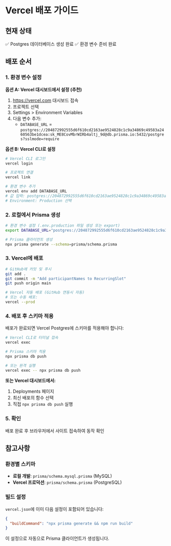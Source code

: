 # Vercel 배포 가이드

## 현재 상태
✅ Postgres 데이터베이스 생성 완료
✅ 환경 변수 준비 완료

## 배포 순서

### 1. 환경 변수 설정

**옵션 A: Vercel 대시보드에서 설정 (추천)**
1. https://vercel.com 대시보드 접속
2. 프로젝트 선택
3. Settings > Environment Variables
4. 다음 변수 추가:
   - `DATABASE_URL` = `postgres://204872992555d6f610cd2163ae9524828c1c9a34869c49583a2460563be1dcea:sk_ME8CovMbrWIRb4altj_9d@db.prisma.io:5432/postgres?sslmode=require`

**옵션 B: Vercel CLI로 설정**
```bash
# Vercel CLI 로그인
vercel login

# 프로젝트 연결
vercel link

# 환경 변수 추가
vercel env add DATABASE_URL
# 값 입력: postgres://204872992555d6f610cd2163ae9524828c1c9a34869c49583a2460563be1dcea:sk_ME8CovMbrWIRb4altj_9d@db.prisma.io:5432/postgres?sslmode=require
# Environment: Production 선택
```

### 2. 로컬에서 Prisma 생성

```bash
# 환경 변수 설정 (.env.production 파일 생성 또는 export)
export DATABASE_URL="postgres://204872992555d6f610cd2163ae9524828c1c9a34869c49583a2460563be1dcea:sk_ME8CovMbrWIRb4altj_9d@db.prisma.io:5432/postgres?sslmode=require"

# Prisma 클라이언트 생성
npx prisma generate --schema=prisma/schema.prisma
```

### 3. Vercel에 배포

```bash
# GitHub에 커밋 및 푸시
git add .
git commit -m "Add participantNames to RecurringSlot"
git push origin main

# Vercel 자동 배포 (GitHub 연동시 자동)
# 또는 수동 배포:
vercel --prod
```

### 4. 배포 후 스키마 적용

배포가 완료되면 Vercel Postgres에 스키마를 적용해야 합니다:

```bash
# Vercel CLI로 터미널 접속
vercel exec

# Prisma 스키마 적용
npx prisma db push

# 또는 원격 실행
vercel exec -- npx prisma db push
```

**또는 Vercel 대시보드에서:**
1. Deployments 페이지
2. 최신 배포의 함수 선택
3. 직접 `npx prisma db push` 실행

### 5. 확인

배포 완료 후 브라우저에서 사이트 접속하여 동작 확인

## 참고사항

### 환경별 스키마
- **로컬 개발**: `prisma/schema.mysql.prisma` (MySQL)
- **Vercel 프로덕션**: `prisma/schema.prisma` (PostgreSQL)

### 빌드 설정
`vercel.json`에 이미 다음 설정이 포함되어 있습니다:
```json
{
  "buildCommand": "npx prisma generate && npm run build"
}
```

이 설정으로 자동으로 Prisma 클라이언트가 생성됩니다.

